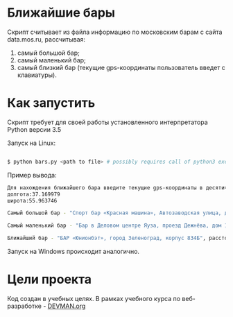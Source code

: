 # Ближайшие бары

Скрипт считывает из файла информацию по московским барам с сайта data.mos.ru, рассчитывая:
1. самый большой бар;
1. самый маленький бар;
1. самый близкий бар (текущие gps-координаты пользователь введет с клавиатуры).

# Как запустить

Скрипт требует для своей работы установленного интерпретатора Python версии 3.5

Запуск на Linux:

```bash

$ python bars.py <path to file> # possibly requires call of python3 executive instead of just python
```
Пример вывода:

```bash
Для нахождения ближайшего бара введите текущие gps-координаты в десятичном формате.
долгота:37.169979
широта:55.963746

Самый большой бар - "Спорт бар «Красная машина», Автозаводская улица, дом 23, строение 1", 450 мест

Самый маленький бар - "Бар в Деловом центре Яуза, проезд Дежнёва, дом 1", 0 мест

Ближайший бар - "БАР «Юнионбэт», город Зеленоград, корпус 834Б", расстояние 1.92 км
```
Запуск на Windows происходит аналогично.

# Цели проекта

Код создан в учебных целях. В рамках учебного курса по веб-разработке - [DEVMAN.org](https://devman.org)

